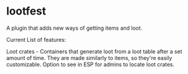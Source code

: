# lootfest
A plugin that adds new ways of getting items and loot.

Current List of features:

Loot crates - Containers that generate loot from a loot table after a set amount of time. They are made similarly to items, so they're easily customizable. Option to see in ESP for admins to locate loot crates.
